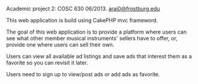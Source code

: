 
Academic project 2: COSC 630 06/2013. araj0@frostburg.edu

This web application is build using CakePHP mvc frameword.
 
The goal of this web application is to provide a platform where users can see what other member 
musical instruments' sellers have to offer, or, provide one where users can sell their own. 

Users can view all available ad listings and save ads that interest them as a 
favorite so you can revisit it later.

Users need to sign up to view/post ads or add ads as favorite. 

